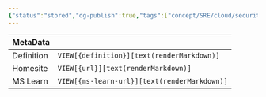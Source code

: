 ```yaml
---
{"status":"stored","dg-publish":true,"tags":["concept/SRE/cloud/security"],"creation_date":"2024-05-05 08:28","definition":"undefined","ms-learn-url":"undefined","url":"undefined","aliases":["SSL"],"permalink":"/concepts/secure-socket-layer/","dgPassFrontmatter":true}
---
```



| MetaData   |                                              |
| ---------- | -------------------------------------------- |
| Definition | `VIEW[{definition}][text(renderMarkdown)]`   |
| Homesite   | `VIEW[{url}][text(renderMarkdown)]`          |
| MS Learn   | `VIEW[{ms-learn-url}][text(renderMarkdown)]` |
